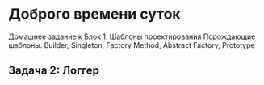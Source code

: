 # Доброго времени суток
Домашнее задание к Блок 1. Шаблоны проектирования
Порождающие шаблоны. Builder, Singleton, Factory Method, Abstract Factory, Prototype
## Задача 2: Логгер